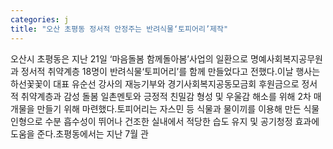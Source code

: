```yaml
---
categories: j
title: "오산 초평동 정서적 안정주는 반려식물‘토피어리’제작"
---
```

오산시 초평동은 지난 21일 ‘마음돌봄 함께돌아봄’사업의 일환으로 명예사회복지공무원과 정서적 취약계층 18명이 반려식물‘토피어리’를 함께 만들었다고 전했다.이날 행사는 하선꽃꽃이 대표 유순선 강사의 재능기부와 경기사회복지공동모금회 후원금으로 정서적 취약계층과 감성 돌봄 일촌멘토와 긍정적 친밀감 형성 및 우울감 해소를 위해 2차 매개물을 만들기 위해 마련했다.토피어리는 자스민 등 식물과 물이끼를 이용해 만든 식물 인형으로 수분 흡수성이 뛰어나 건조한 실내에서 적당한 습도 유지 및 공기청정 효과에 도움을 준다.초평동에서는 지난 7월 관